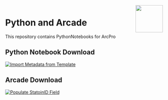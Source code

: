 <img width="87" align="right" src="https://github.com/user-attachments/assets/3d867e21-deed-4fcb-95b0-1856dad3ea1d"/>

# Python and Arcade

  

This repository contains PythonNotebooks for ArcPro

## Python Notebook Download
[![Import Metadata from Template](https://img.shields.io/badge/Import_Metadata_from_Template-Download-blue?style=for-the-badge)](https://github.com/PaGS-GIS/Python-Notebooks/blob/main/ImportMetadataFromTemplate.ipynb)

## Arcade Download
[![Populate StatoinID Field](https://img.shields.io/badge/Import_Metadata_from_Template-blue?style=for-the-badge)](https://github.com/PaGS-GIS/Python-Notebooks/blob/main/Populate%20StationID%20Field)
